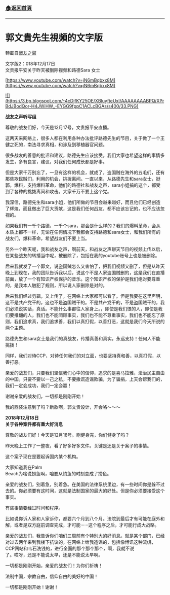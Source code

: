 ###  [:house:返回首頁](https://github.com/ourhimalayas/txt)
---
# 郭文貴先生視頻的文字版
轉載自[戰友之聲](http://littleantvoice.blogspot.com)

文字版2：018年12月17日<br>文贵报平安关于昨天被删除视频和路德Sara 女士

[https://www.youtube.com/watch?v=jN6mBqbxx8M](https://www.youtube.com/watch?v=jN6mBqbxx8M)





[!\[\](https://3.bp.blogspot.com/-4cDjfKY25OE/XBluyfteUxI/AAAAAAAABPQ/XPrBdJBodQor-H4JWiHW_-EYGG9fppC1ACLcBGAs/s400/33.PNG)](https://3.bp.blogspot.com/-4cDjfKY25OE/XBluyfteUxI/AAAAAAAABPQ/XPrBdJBodQor-H4JWiHW_-EYGG9fppC1ACLcBGAs/s1600/33.PNG)

**战友之声听写组**


尊敬的战友们好，今天是12月17号，文贵报平安直播。


这两天来网络上，很多人都在利用各种办法批评路德先生的节目，关于做了一个王健之死的，南法寻求真相，和涉及到移植器官问题。


很多战友的善意的批评和建议，路德先生应该接受。我们大家也希望这样的事情多发生，多有良言，建议，对我们任何成长都是好事。


但是大家千万别忘了，一旦有这样的机会，就成了，盗国贼在海外的五毛们，还有那些欺民贼们，利用的机会，挑拨离间。一直以来，从路德先生和sara女士，挺郭，爆料，支持爆料革命，他们的路德社和战友之声，sara小姐搞的这个，都受到了各种的挑拨离间和攻击。大家千万不要上这个党。


我深信，路德先生和sara小姐，他们所做的节目会越来越好，而且他们已经创造了辉煌，而且做出了巨大贡献，这是我们任何战友，都不应该忘记的，也不应该忽视的。


如果我们有一千个路德，一千个sara，那会是什么样的？我们的爆料革命，会从本质上都不一样，无论在任何情况下我都会支持路德和sara女士，和我们所有的战友们，爆料革命，希望战友们不要上当。


另外一个昨天呢，我和战友之声，啊前天，和战友之声聊天节目的视频上传以后，在某些战友的转播当中呢，被删除了，包括在我的youtube账号上也是被删除。


后来我就发了一个郭文，说盗国贼怎么又害怕了，把我们视频又删了，但是从昨天晚上到现在，我的团队告诉我以后，说这个不是人家盗国贼删的，这是我们在直播前面，放了一个有知识产权保护的音乐。这个知识产权的保护是我们绝对要尊重的，是我本人触犯了规则，所以说人家删除是对的。


后来我们经过剪辑，又上传了，在网络上大家都可以看了。但是我要在这里声明，这不是共产党干的，这也不是盗国贼干的。不是共产党干的，不是盗国贼干的，我们必须说实话，真话。不能什么事都往人家身上。，即使是我们恨的人，即使是我们要推翻的人，我们也不能罔顾事实，我们也不能不尊重事实，我们也不能忘了原则，我们追求真，我们追求善，我们以真打假，以善打恶，这就是我们今天所说的两个主题。


路德先生和sara女士是我们的真战友，传播真善和真实，永远支持！任何人不能挑拨！


同样，我们对待CCP，对待任何我们的对立面，也要坚持真和善，以真打假，以善打恶。


亲爱的战友们，只要我们坚信我们心中的信仰，追求的是喜马拉雅，法治民主自由的中国。只要不要以一己之私，不要撒谎造谣欺骗，为了骗捐，上天会帮我们的，我们一定会成功，我们一定会赢！


谢谢亲爱的战友们，一切都是刚刚开始！


我的西装注意到了吗？新款啊，郭文贵设计，开会咯～～～



**2018年12月18日<br>关于各种案件都有重大好消息**





尊敬的战友们好！今天是12月18号。刚健身完，你们健身了吗？





昨天晚上工作了一整夜，看了好多好多文件。关键是还是关于案子的事情。



这个案子现在是要起诉国内某个机构。





大家知道我在Palm<br>Beach为啥说捞鱼啊，咱要从钓鱼的时刻变成了捞鱼。



亲爱的战友们，别着急，别着急。在美国的法律系统里边，有一些时间你是躲不过去的。你必须要有这时间，这就是法制国家的最大的好处。但是你必须要接受这个事实。



有些事情要经过时间和程序。





比如说你诉人家和人家诉你，都要六个月到八个月。法院到最后才有可能在庭外和解，或者是双方庭前调查完成，才可能······这个程序之后，才可能行成大战略。





亲爱的战友们，我告诉你们咱们三周前有个特别大的好消息。就是某个部门，已经对过去两年来到我楼下抗议的，在网络上给我造谣的，包括像博讯这种流氓，CCP网站和韦石洗钱的，进行全面的那个那个那个，啊，我就不说<br>了。哎呀，还是不能说太早，还是不能说太早啊。



一切都是刚刚开始，亲爱的战友们！为你们祈祷！



法制中国，宗教自由，信仰自由的美好的中国！



一切都是刚刚开始！谢谢！
